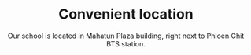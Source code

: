 ---
title: Convenient location
subtitle: Our school is located in Mahatun Plaza building, right next to Phloen Chit BTS station.
image: mapfile.png
alt: Map of the city of Bangkok centered on the Phloen Chit station with a marker on the adjacent Mahatun Plaza building.
text: Online courses are also available!
---